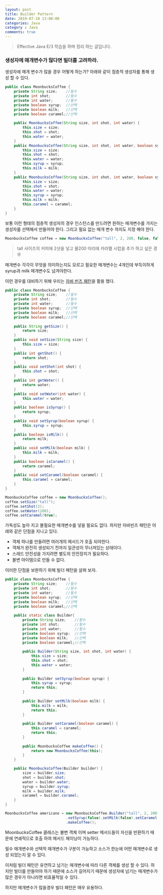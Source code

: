 ```yaml
---
layout: post
title: Builder Pattern
date: 2019-07-10 13:00:00
categories: Java
category : Java
comments: true
---
```


> Effective Java E/3 학습을 하며 정리 하는 글입니다.

### 생성자에 매개변수가 많다면 빌더를 고려하라.

생성자에 매개 변수가 많을 경우 어떻게 하는가?
아래와 같이 점층적 생성자를 통해 생성 할 수 있다.

```java
public class MoonbucksCoffee {
	private String size;    //필수
	private int shot;       //필수
	private int water;      //필수
	private boolean syrup;  //선택
	private boolean milk;   //선택
	private boolean caramel;//선택
	
	public MoonbucksCoffee(String size, int shot, int water) {
		this.size = size;
		this.shot = shot;
		this.water = water;
	}
	public MoonbucksCoffee(String size, int shot, int water, boolean syrup, boolean milk) {
		this.size = size;
		this.shot = shot;
		this.water = water;
		this.syrup = syrup;
		this.milk = milk;
	}
	public MoonbucksCoffee(String size, int shot, int water, boolean syrup, boolean milk, boolean caramel) {
		this.size = size;
		this.shot = shot;
		this.water = water;
		this.syrup = syrup;
		this.milk = milk;
		this.caramel = caramel;
	}
}
```

보통 이런 형태의 점층적 생성자의 경우 인스턴스를 만드려면 원하는 매개변수를 가지는 생성자를
선택해서 만들어야 한다. 그리고 필요 없는 매개 변수 까지도 지정 해야 한다.

```java
MoonbucksCoffee coffee = new MoonbucksCoffee("tall", 2, 200, false, false, true);
```
> tall 사이즈의 커피에 2샷을 넣고 물200 미리에 카라멜 시럽을 추가 하고 싶은 경우

매개변수 각각이 무엇을 의미하는지도 모르고 필요한 매개변수는 4개인데 부득이하게 syrup과 milk 매개변수도 넘겨야한다.

이런 경우를 대비하기 위해 우리는 <u>자바 빈즈 패턴</u>을 활용 했다.

```java
public class MoonbucksCoffee {
    private String size;    //필수
    private int shot;       //필수
    private int water;      //필수
    private boolean syrup;  //선택
    private boolean milk;   //선택
    private boolean caramel;//선택
    
	public String getSize() {
		return size;
	}
	public void setSize(String size) {
		this.size = size;
	}
	public int getShot() {
		return shot;
	}
	public void setShot(int shot) {
		this.shot = shot;
	}
	public int getWater() {
		return water;
	}
	public void setWater(int water) {
		this.water = water;
	}
	public boolean isSyrup() {
		return syrup;
	}
	public void setSyrup(boolean syrup) {
		this.syrup = syrup;
	}
	public boolean isMilk() {
		return milk;
	}
	public void setMilk(boolean milk) {
		this.milk = milk;
	}
	public boolean isCaramel() {
		return caramel;
	}
	public void setCaramel(boolean caramel) {
		this.caramel = caramel;
	}	
}
```

```java
MoonbucksCoffee coffee = new MoonbucksCoffee();
coffee.setSize("tall");
coffee.setShot(2);
coffee.setWater(200);
coffee.setCaramel(true);
```

가독성도 높아 지고 불필요한 매개변수를 넣을 필요도 없다. 하지만 자바빈즈 패턴은 아래와 같은 단점을 지니고 있다.
- 객체 하나를 만들려면 여러개의 메서드가 호출 되야한다.
- 객체가 완전히 생성되기 전까지 일관성이 무너져있는 상태이다.
- 스레드 안전성을 가지려면 별도의 안전장치가 필요하다.
- 불변 아이템으로 만들 수 없다.

이러한 단점을 보완하기 위해 빌더 패턴을 살펴 보자.

```java
public class MoonbucksCoffee {
    private String size;    //필수
    private int shot;       //필수
    private int water;      //필수
    private boolean syrup;  //선택
    private boolean milk;   //선택
    private boolean caramel;//선택
	
    public static class Builder{
        private String size;    //필수
        private int shot;       //필수
        private int water;      //필수
        private boolean syrup;  //선택
        private boolean milk;   //선택
        private boolean caramel;//선택
	    
        public Builder(String size, int shot, int water) {
            this.size = size;
            this.shot = shot;
            this.water = water;
        }
        
        public Builder setSyrup(boolean syrup) {
            this.syrup = syrup;
            return this;
        }
        
        public Builder setMilk(boolean milk) {
            this.milk = milk;
            return this;
        }
        
        public Builder setCaramel(boolean caramel) {
            this.caramel = caramel;
            return this;
        }
        
        public MoonbucksCoffee makeCoffee() {
            return new MoonbucksCoffee(this); 
        }
    }

    public MoonbucksCoffee(Builder builder) {
        size = builder.size;
        shot = builder.shot;
        water = builder.water;
        syrup = builder.syrup;
        milk = builder.milk;
        caramel = builder.caramel;
    }
}
```
```java
MoonbucksCoffee americano = new MoonbucksCoffee.Builder("tall", 2, 200)
                            .setSyrup(false).setMilk(false).setCaramel(true)
                            .makeCoffee();
```

MoonbucksCoffee 클래스는 불변 객체 이며 setter 메서드들이 자신을 반환하기 때문에
연쇄적으로 호출 하여 메서드 체이닝이 가능하다.

필수 매개변수와 선택적 매개변수가 구분이 가능하고 소스가 한눈에 어떤 매개변수로
생성 되었는지 알 수 있다.

이처럼 빌더 패턴은 유연하고 넘기는 매개변수에 따라 다른 객체를 생성 할 수 있다.
하지만 빌더를 만들어야 하기 때문에 소스가 길어지기 때문에 생성자에 넘기는 매개변수가 많은 경우가
아니라면 비효율적일 수 있다.

하지만 매개변수가 많을경우 빌더 패턴은 매우 유용하다.
 
